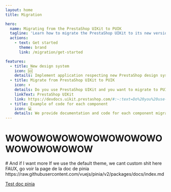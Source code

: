 ```yaml
---
layout: home
title: Migration

hero:
  name: Migrating from the PrestaShop UIKit to PUIK
  tagline: 'Learn how to migrate the PrestaShop UIKit to its new version: Puik.'
  actions:
    - text: Get started
      theme: brand
      link: /migration/get-started

features:
  - title: New design system
    icon: 🆕
    details: Implement application respecting new PrestaShop design system.
  - title: Migrate from PrestaShop UIKit to PUIK
    icon: ⬆️
    details: Do you use PrestaShop UIKit and you want to migrate to PUIK? We explain everything to achieve it.
    linkText: PrestaShop UIKit
    link: https://devdocs.uikit.prestashop.com/#:~:text=Do%20you%20use-,Prestashop%20UI%20Kit,-and%20you%20want
  - title: Example of code for each component
    icon: 💻
    details: We provide documentation and code for each component migration.
---
```


<h1>WOWOWOWOWOWOWOWOWOWOWOWOWOWOWOW</h1>
# And if I want more
If we use the default theme, we cant custom shit here
FAUX, go voir la page de la doc de pinia https://raw.githubusercontent.com/vuejs/pinia/v2/packages/docs/index.md

[Test doc pinia](https://raw.githubusercontent.com/vuejs/pinia/v2/packages/docs/index.md)
